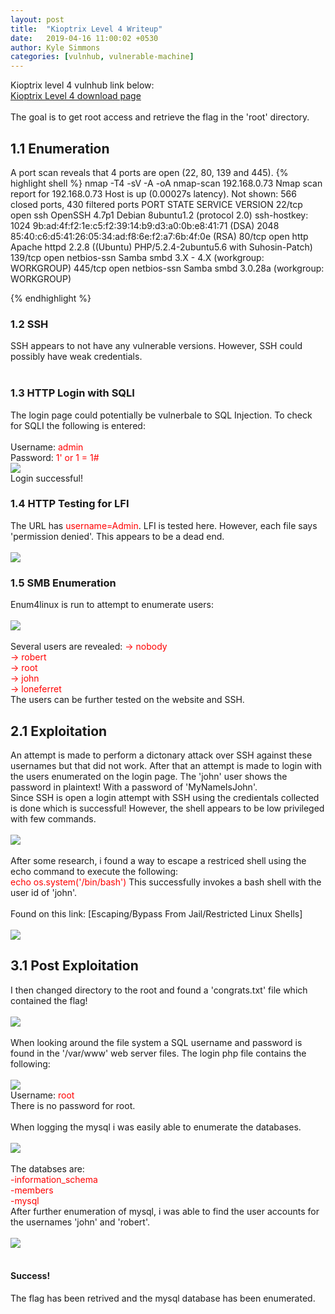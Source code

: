 ```yaml
---
layout: post
title:  "Kioptrix Level 4 Writeup"
date:   2019-04-16 11:00:02 +0530
author: Kyle Simmons
categories: [vulnhub, vulnerable-machine]
---
```

Kioptrix level 4 vulnhub link below: <br>
[Kioptrix Level 4 download page]
<br><br>
The goal is to get root access and retrieve the flag in the 'root' directory.
<h2>1.1 Enumeration</h2>
A port scan reveals that 4 ports are open (22, 80, 139 and 445).
{% highlight shell %}
nmap -T4 -sV -A -oA nmap-scan 192.168.0.73
Nmap scan report for 192.168.0.73
Host is up (0.00027s latency).
Not shown: 566 closed ports, 430 filtered ports
PORT    STATE SERVICE     VERSION
22/tcp  open  ssh         OpenSSH 4.7p1 Debian 8ubuntu1.2 (protocol 2.0)
ssh-hostkey:
1024 9b:ad:4f:f2:1e:c5:f2:39:14:b9:d3:a0:0b:e8:41:71 (DSA)
2048 85:40:c6:d5:41:26:05:34:ad:f8:6e:f2:a7:6b:4f:0e (RSA)
80/tcp  open  http        Apache httpd 2.2.8 ((Ubuntu) PHP/5.2.4-2ubuntu5.6 with Suhosin-Patch)
139/tcp open  netbios-ssn Samba smbd 3.X - 4.X (workgroup: WORKGROUP)
445/tcp open  netbios-ssn Samba smbd 3.0.28a (workgroup: WORKGROUP)

{% endhighlight %}
<br>


<h3>1.2 SSH</h3>
SSH appears to not have any vulnerable versions. However, SSH could possibly have weak credentials.
<br><br>

<h3>1.3 HTTP Login with SQLI</h3>
The login page could potentially be vulnerbale to SQL Injection. To check for SQLI the following is entered:
<br><br>
Username: <font color="red">admin</font><br>
Password: <font color="red">1' or 1 = 1#</font>
<br>
<img src="/assets/images/Kioptrix/Kioptrix4-goat-login.png">
<br>
Login successful!

<h3>1.4 HTTP Testing for LFI</h3>
The URL has <font color="red">username=Admin</font>. LFI is tested here. However,
each file says 'permission denied'. This appears to be a dead end.<br><br>
<img src="/assets/images/Kioptrix/Kioptrix4-lfi-error.png">
<h3>1.5 SMB Enumeration</h3>
Enum4linux is run to attempt to enumerate users:
<br><br>
<img src="/assets/images/Kioptrix/Kioptrix4-enum-users.png">
<br><br>
Several users are revealed:
<font color="red">
-> nobody<br>
-> robert<br>
-> root<br>
-> john<br>
-> loneferret
</font>
<br>
The users can be further tested on the website and SSH.

<h2>2.1 Exploitation</h2>
An attempt is made to perform a dictonary attack over SSH against these usernames
but that did not work. After that an attempt is made to login with the users enumerated
on the login page. The 'john' user shows the password in plaintext! With a password of
'MyNameIsJohn'.
<br>
Since SSH is open a login attempt with SSH using the credientals collected is done
which is successful! However, the shell appears to be low privileged with few commands.
<br><br>
<img src="/assets/images/Kioptrix/kioptrix4-ssh-lowprivuser.png">
<br><br>
After some research, i found a way to escape a restriced shell using the echo command to execute the following:
<br>
<font color="red">echo os.system('/bin/bash')</font>
This successfully invokes a bash shell with the user id of 'john'.
<br><br>
Found on this link: [Escaping/Bypass From Jail/Restricted Linux Shells]
<br><br>

<img src="/assets/images/Kioptrix/kioptrix4-priv-escalated.png">

<h2>3.1 Post Exploitation</h2>
I then changed directory to the root and found a 'congrats.txt' file which
contained the flag!<br><br>
<img src="/assets/images/Kioptrix/kioptrix4-got-flag.png">
<br><br>
When looking around the file system a SQL username and password is found in
the '/var/www' web server files. The login php file contains the following:
<br><br>
<img src="/assets/images/Kioptrix/kioptrix4-sql-login.png">
<br>
Username: <font color="red">root</font><br>
There is no password for root.
<br><br>
When logging the mysql i was easily able to enumerate the databases.
<br><br>
<img src="/assets/images/Kioptrix/kioptrix4-mysql-login.png">
<br><br>
The databses are:
<br>
<font color="red">
-information_schema<br>
-members<br>
-mysql
</font>
<br>
After further enumeration of mysql, i was able to find the user accounts for the
usernames 'john' and 'robert'.<br><br>
<img src ="/assets/images/Kioptrix/kioptrix4-sql-enumeration.png">
<br><br>
<h4>Success!</h4>The flag has been retrived and the mysql database has been enumerated.



[Kioptrix Level 4 download page]: https://www.vulnhub.com/entry/kioptrix-level-13-4,25/
[Escaping/Bypass From Jail/Restricted Linux Shells]: https://ud64.com/ask/61/escaping-bypass-from-jail-restricted-linux-shells
